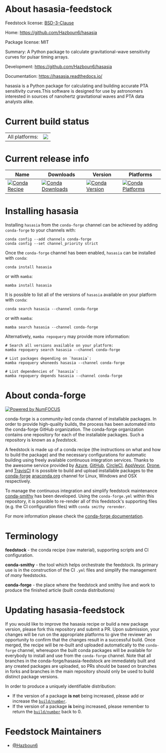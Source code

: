 About hasasia-feedstock
=======================

Feedstock license: [BSD-3-Clause](https://github.com/conda-forge/hasasia-feedstock/blob/main/LICENSE.txt)

Home: https://github.com/Hazboun6/hasasia

Package license: MIT

Summary: A Python package to calculate gravitational-wave sensitivity curves for pulsar timing arrays.

Development: https://github.com/Hazboun6/hasasia

Documentation: https://hasasia.readthedocs.io/

hasasia is a Python package for calculating and building accurate PTA
sensitivity curves.This software is designed for use by astronomers
interested in sources of nanohertz gravitational waves and PTA data
analysts alike.


Current build status
====================


<table><tr><td>All platforms:</td>
    <td>
      <a href="https://dev.azure.com/conda-forge/feedstock-builds/_build/latest?definitionId=13921&branchName=main">
        <img src="https://dev.azure.com/conda-forge/feedstock-builds/_apis/build/status/hasasia-feedstock?branchName=main">
      </a>
    </td>
  </tr>
</table>

Current release info
====================

| Name | Downloads | Version | Platforms |
| --- | --- | --- | --- |
| [![Conda Recipe](https://img.shields.io/badge/recipe-hasasia-green.svg)](https://anaconda.org/conda-forge/hasasia) | [![Conda Downloads](https://img.shields.io/conda/dn/conda-forge/hasasia.svg)](https://anaconda.org/conda-forge/hasasia) | [![Conda Version](https://img.shields.io/conda/vn/conda-forge/hasasia.svg)](https://anaconda.org/conda-forge/hasasia) | [![Conda Platforms](https://img.shields.io/conda/pn/conda-forge/hasasia.svg)](https://anaconda.org/conda-forge/hasasia) |

Installing hasasia
==================

Installing `hasasia` from the `conda-forge` channel can be achieved by adding `conda-forge` to your channels with:

```
conda config --add channels conda-forge
conda config --set channel_priority strict
```

Once the `conda-forge` channel has been enabled, `hasasia` can be installed with `conda`:

```
conda install hasasia
```

or with `mamba`:

```
mamba install hasasia
```

It is possible to list all of the versions of `hasasia` available on your platform with `conda`:

```
conda search hasasia --channel conda-forge
```

or with `mamba`:

```
mamba search hasasia --channel conda-forge
```

Alternatively, `mamba repoquery` may provide more information:

```
# Search all versions available on your platform:
mamba repoquery search hasasia --channel conda-forge

# List packages depending on `hasasia`:
mamba repoquery whoneeds hasasia --channel conda-forge

# List dependencies of `hasasia`:
mamba repoquery depends hasasia --channel conda-forge
```


About conda-forge
=================

[![Powered by
NumFOCUS](https://img.shields.io/badge/powered%20by-NumFOCUS-orange.svg?style=flat&colorA=E1523D&colorB=007D8A)](https://numfocus.org)

conda-forge is a community-led conda channel of installable packages.
In order to provide high-quality builds, the process has been automated into the
conda-forge GitHub organization. The conda-forge organization contains one repository
for each of the installable packages. Such a repository is known as a *feedstock*.

A feedstock is made up of a conda recipe (the instructions on what and how to build
the package) and the necessary configurations for automatic building using freely
available continuous integration services. Thanks to the awesome service provided by
[Azure](https://azure.microsoft.com/en-us/services/devops/), [GitHub](https://github.com/),
[CircleCI](https://circleci.com/), [AppVeyor](https://www.appveyor.com/),
[Drone](https://cloud.drone.io/welcome), and [TravisCI](https://travis-ci.com/)
it is possible to build and upload installable packages to the
[conda-forge](https://anaconda.org/conda-forge) [anaconda.org](https://anaconda.org/)
channel for Linux, Windows and OSX respectively.

To manage the continuous integration and simplify feedstock maintenance
[conda-smithy](https://github.com/conda-forge/conda-smithy) has been developed.
Using the ``conda-forge.yml`` within this repository, it is possible to re-render all of
this feedstock's supporting files (e.g. the CI configuration files) with ``conda smithy rerender``.

For more information please check the [conda-forge documentation](https://conda-forge.org/docs/).

Terminology
===========

**feedstock** - the conda recipe (raw material), supporting scripts and CI configuration.

**conda-smithy** - the tool which helps orchestrate the feedstock.
                   Its primary use is in the construction of the CI ``.yml`` files
                   and simplify the management of *many* feedstocks.

**conda-forge** - the place where the feedstock and smithy live and work to
                  produce the finished article (built conda distributions)


Updating hasasia-feedstock
==========================

If you would like to improve the hasasia recipe or build a new
package version, please fork this repository and submit a PR. Upon submission,
your changes will be run on the appropriate platforms to give the reviewer an
opportunity to confirm that the changes result in a successful build. Once
merged, the recipe will be re-built and uploaded automatically to the
`conda-forge` channel, whereupon the built conda packages will be available for
everybody to install and use from the `conda-forge` channel.
Note that all branches in the conda-forge/hasasia-feedstock are
immediately built and any created packages are uploaded, so PRs should be based
on branches in forks and branches in the main repository should only be used to
build distinct package versions.

In order to produce a uniquely identifiable distribution:
 * If the version of a package **is not** being increased, please add or increase
   the [``build/number``](https://docs.conda.io/projects/conda-build/en/latest/resources/define-metadata.html#build-number-and-string).
 * If the version of a package **is** being increased, please remember to return
   the [``build/number``](https://docs.conda.io/projects/conda-build/en/latest/resources/define-metadata.html#build-number-and-string)
   back to 0.

Feedstock Maintainers
=====================

* [@Hazboun6](https://github.com/Hazboun6/)

